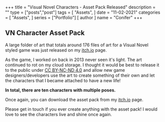 +++
title = "Visual Novel Characters - Asset Pack Released"
description = ""
type = ["posts","post"]
tags = [
    "Assets",
]
date = "11-02-2021"
categories = [
    "Assets",
]
series = ["Portfolio"]
[ author ]
  name = "Conifer"
+++

## VN Character Asset Pack

A large folder of art that totals around 176 files of art for a Visual Novel styled game was just released on my [itch.io](https://conifer-dev.itch.io/visual-novel-characters-asset-pack) page.

As the game, I worked on back in 2013 never seen it's light. The art continued to rot on my cloud storage. I thought it would be best to release it to the public under [CC BY-NC-ND 4.0](https://creativecommons.org/licenses/by-nc-nd/4.0/) and allow new game designers/developers use the art to create something of their own and let the characters that I became attached to have a new life!

**In total, there are ten characters with multiple poses.**

Once again, you can download the asset pack from my [itch.io](https://conifer-dev.itch.io/visual-novel-characters-asset-pack) page.

Please get in touch if you ever create anything with the asset pack! I would love to see the characters live and shine once again.

[go]: https://golang.org/
[gohtmltemplate]: https://golang.org/pkg/html/template/

